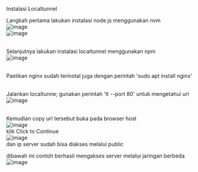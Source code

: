 Instalasi Localtunnel

Langkah pertama lakukan instalasi node.js menggunakan nvm
<br>![image](https://user-images.githubusercontent.com/52950376/225169910-c95591f9-2148-4580-9f78-453724d64b1f.png)
<br>![image](https://user-images.githubusercontent.com/52950376/225169949-a539d619-4f95-45a0-93a2-1af5138e5356.png)

<br>Selanjutnya lakukan instalasi localtunnel menggunakan npm 
<br>![image](https://user-images.githubusercontent.com/52950376/225170091-a20d886c-932e-485d-8bce-8bf91804f4aa.png)

<br>Pastikan nginx sudah terinstal juga dengan perintah 'sudo apt install nginx' 

<br>Jalankan localtunne; gunakan perintah 'lt --port 80' untuk mengetahui url
<br>![image](https://user-images.githubusercontent.com/52950376/225170279-d5e4effc-9aa4-48bd-a4a4-d205a39f93bd.png)

<br>Kemudian copy url tersebut buka pada browser host
<br>![image](https://user-images.githubusercontent.com/52950376/225170598-66e9b520-0bc4-4d1e-a9c7-734314241a51.png)
<br>klik Click to Continue
<br>![image](https://user-images.githubusercontent.com/52950376/225170627-3175daae-afca-4895-bf02-763b543dd1ca.png)
<br>dan ip server sudah bisa diakses melalui public

dibawah ini contoh berhasil mengakses server melalui jaringan berbeda 
<br>![image](https://user-images.githubusercontent.com/52950376/225171306-d752696e-55d1-482e-ae28-ee2f1aa220f4.png)

